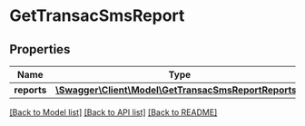 # GetTransacSmsReport

## Properties
Name | Type | Description | Notes
------------ | ------------- | ------------- | -------------
**reports** | [**\Swagger\Client\Model\GetTransacSmsReportReports[]**](GetTransacSmsReportReports.md) |  | [optional] 

[[Back to Model list]](../README.md#documentation-for-models) [[Back to API list]](../README.md#documentation-for-api-endpoints) [[Back to README]](../README.md)


